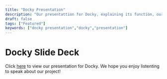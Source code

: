 ```yaml
---
title: "Docky Presentation"
description: "Our presentattion for Docky, explaining its function, our thought process and more."
draft: false
tags: ["Featured"]
keywords: ["docky presentation","docky","presentation"]
---
```


# Docky Slide Deck

Click [here](https://youtu.be/ltUOqMxr4hw) to view our presentation for Docky. We hope you enjoy listenting to speak about our project!